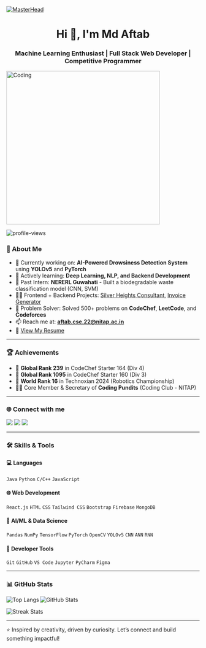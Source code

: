 [![MasterHead](https://tse3.mm.bing.net/th?id=OIP.ZG06ZTg5dJOPeNZS74-YCwHaEK&pid=Api&P=0&h=180)](https://github.com/mdaftab20089)

<h1 align="center">Hi 👋, I'm Md Aftab</h1>
<h3 align="center">Machine Learning Enthusiast | Full Stack Web Developer | Competitive Programmer</h3>

<img align="center" alt="Coding" width="400" src="https://cdn.dribbble.com/users/1162077/screenshots/3848914/programmer.gif">

<p align="left">
  <img src="https://komarev.com/ghpvc/?username=mdaftab20089&label=Profile%20views&color=0e75b6&style=flat" alt="profile-views" />
</p>

### 🚀 About Me

- 🔭 Currently working on: **AI-Powered Drowsiness Detection System** using **YOLOv5** and **PyTorch**
- 🌱 Actively learning: **Deep Learning, NLP, and Backend Development**
- 💼 Past Intern: **NERERL Guwahati** - Built a biodegradable waste classification model (CNN, SVM)
- 👨‍💻 Frontend + Backend Projects: [Silver Heights Consultant](https://shec-alpha.vercel.app/), [Invoice Generator](https://github.com/mdaftab20089/InVoiceGenerator)
- 🎯 Problem Solver: Solved 500+ problems on **CodeChef**, **LeetCode**, and **Codeforces**
- 📫 Reach me at: **aftab.cse.22@nitap.ac.in**
- 📝 [View My Resume](https://drive.google.com/file/d/1KxWZqUax53EMYx4MSWoA5NBDzkNt14k4/view?usp=sharing)

---

### 🏆 Achievements

- 🥈 **Global Rank 239** in CodeChef Starter 164 (Div 4)
- 🥉 **Global Rank 1095** in CodeChef Starter 160 (Div 3)
- 🤖 **World Rank 16** in Technoxian 2024 (Robotics Championship)
- 👨‍💻 Core Member & Secretary of **Coding Pundits** (Coding Club - NITAP)

---

### 🌐 Connect with me

<p align="left">
<a href="https://www.linkedin.com/in/md-aftab-aa78792a0" target="blank"><img src="https://img.shields.io/badge/LinkedIn-blue?style=for-the-badge&logo=linkedin" /></a>
<a href="https://leetcode.com/u/aftabrahi/" target="blank"><img src="https://img.shields.io/badge/LeetCode-FFA116?style=for-the-badge&logo=leetcode&logoColor=white" /></a>
<a href="https://github.com/mdaftab20089" target="blank"><img src="https://img.shields.io/badge/GitHub-333?style=for-the-badge&logo=github" /></a>
</p>

---

### 🛠️ Skills & Tools

#### 💻 Languages
`Java` `Python` `C/C++` `JavaScript`

#### 🌐 Web Development
`React.js` `HTML` `CSS` `Tailwind CSS` `Bootstrap` `Firebase` `MongoDB`

#### 🧠 AI/ML & Data Science
`Pandas` `NumPy` `TensorFlow` `PyTorch` `OpenCV` `YOLOv5` `CNN` `ANN` `RNN`

#### 🧰 Developer Tools
`Git` `GitHub` `VS Code` `Jupyter` `PyCharm` `Figma`

---

### 📊 GitHub Stats

<p>
  <img align="left" src="https://github-readme-stats.vercel.app/api/top-langs/?username=mdaftab20089&layout=compact&theme=default" alt="Top Langs" />
</p>
<p>
  <img align="center" src="https://github-readme-stats.vercel.app/api?username=mdaftab20089&show_icons=true&theme=default" alt="GitHub Stats" />
</p>
<p>
  <img align="center" src="https://github-readme-streak-stats.herokuapp.com/?user=mdaftab20089&theme=default" alt="Streak Stats" />
</p>

---

⭐️ Inspired by creativity, driven by curiosity. Let’s connect and build something impactful!
